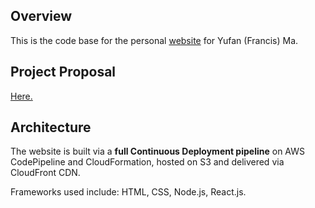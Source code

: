 ## Overview 
This is the code base for the personal <a href="https://yufanma.com">website</a> for Yufan (Francis) Ma.

## Project Proposal
<a href="https://docs.google.com/document/d/1Yb5rhuk_6lzOHp8BvC4A0mJ0WPtVT_mtzF1-JQ6r3-Y/edit?usp=sharing">Here.</a>

## Architecture
The website is built via a <b>full Continuous Deployment pipeline</b> on AWS CodePipeline and CloudFormation, hosted on S3 and delivered via CloudFront CDN.

Frameworks used include: HTML, CSS, Node.js, React.js. 
